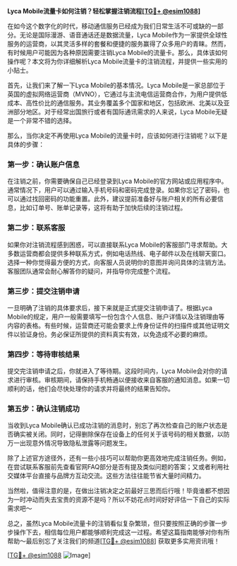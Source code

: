 **Lyca Mobile流量卡如何注销？轻松掌握注销流程[[TG💪+ @esim1088](https://t.me/s/esim1088)]**

在如今这个数字化的时代，移动通信服务已经成为我们日常生活不可或缺的一部分。无论是国际漫游、语音通话还是数据流量，Lyca Mobile作为一家提供全球性服务的运营商，以其灵活多样的套餐和便捷的服务赢得了众多用户的青睐。然而，有时候用户可能因为各种原因需要注销Lyca Mobile的流量卡。那么，具体该如何操作呢？本文将为你详细解析Lyca Mobile流量卡的注销流程，并提供一些实用的小贴士。

首先，让我们来了解一下Lyca Mobile的基本情况。Lyca Mobile是一家总部位于英国的虚拟网络运营商（MVNO），它通过与主流电信运营商合作，为用户提供低成本、高性价比的通信服务。其业务覆盖多个国家和地区，包括欧洲、北美以及亚洲部分地区。对于经常出国旅行或者有国际通讯需求的人来说，Lyca Mobile无疑是一个非常不错的选择。

那么，当你决定不再使用Lyca Mobile的流量卡时，应该如何进行注销呢？以下是具体的步骤：

### **第一步：确认账户信息**
在注销之前，你需要确保自己已经登录到Lyca Mobile的官方网站或应用程序中。通常情况下，用户可以通过输入手机号码和密码完成登录。如果你忘记了密码，也可以通过找回密码的功能重置。此外，建议提前准备好与账户相关的所有必要信息，比如订单号、账单记录等，这将有助于加快后续的注销过程。

### **第二步：联系客服**
如果你对注销流程感到困惑，可以直接联系Lyca Mobile的客服部门寻求帮助。大多数运营商都会提供多种联系方式，例如电话热线、电子邮件以及在线聊天窗口。选择一种你觉得最方便的方式，向客服人员说明你的意图并询问具体的注销方法。客服团队通常会耐心解答你的疑问，并指导你完成整个流程。

### **第三步：提交注销申请**
一旦明确了注销的具体要求后，接下来就是正式提交注销申请了。根据Lyca Mobile的规定，用户一般需要填写一份包含个人信息、账户详情以及注销理由等内容的表格。有些时候，运营商还可能会要求上传身份证件的扫描件或其他证明文件以验证身份。务必保证所提供的资料真实有效，以免造成不必要的麻烦。

### **第四步：等待审核结果**
提交完注销申请之后，你就进入了等待期。这段时间内，Lyca Mobile会对你的请求进行审核。审核期间，请保持手机畅通以便接收来自客服的通知消息。如果一切顺利的话，他们会尽快处理你的请求并将最终的结果告知你。

### **第五步：确认注销成功**
当收到Lyca Mobile确认已成功注销的消息时，别忘了再次检查自己的账户状态是否确实被关闭。同时，记得删除保存在设备上的任何关于该号码的相关数据，以防万一出现意外情况导致隐私泄露等问题发生。

除了上述官方途径外，还有一些小技巧可以帮助你更高效地完成注销任务。例如，在尝试联系客服前先查看官网FAQ部分是否有提及类似问题的答案；又或者利用社交媒体平台直接与品牌方互动交流。这些方法往往能节省大量时间精力。

当然啦，值得注意的是，在做出注销决定之前最好三思而后行哦！毕竟谁都不想因为一时冲动而失去宝贵的资源不是吗？所以不妨花点时间好好评估一下自己的实际需求吧～

总之，虽然Lyca Mobile流量卡的注销看似复杂繁琐，但只要按照正确的步骤一步步操作下去，相信每位用户都能够顺利完成这一过程。希望这篇指南能够对你有所帮助～最后别忘了关注我们的频道[[TG💪+ @esim1088](https://t.me/s/esim1088)] 获取更多实用资讯哦！

[[TG💪+ @esim1088](https://t.me/s/esim1088) ![Image](https://i.postimg.cc/4NQfJmqS/Snipaste-2025-05-13-00-14-12.png)]